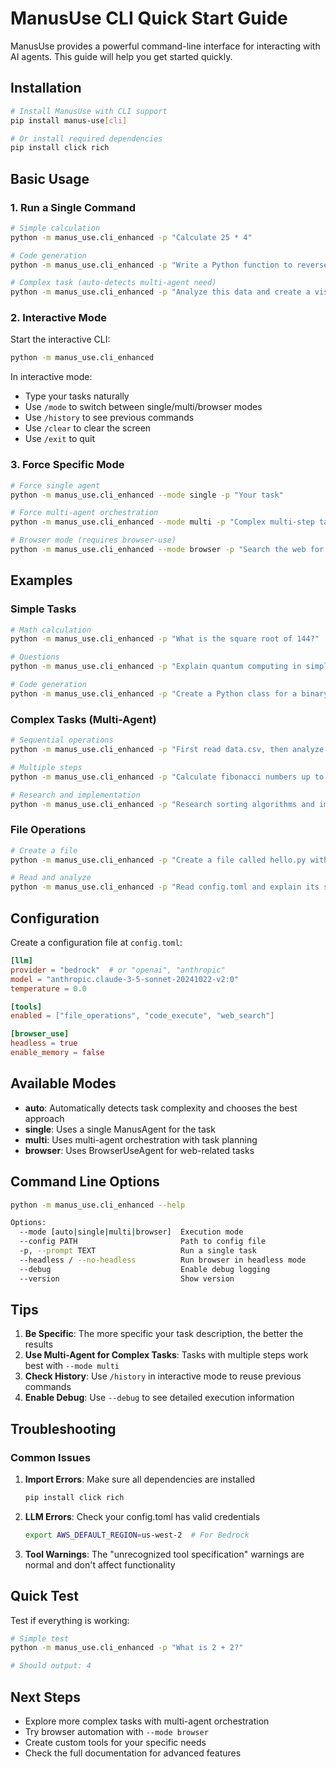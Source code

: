 # ManusUse CLI Quick Start Guide

ManusUse provides a powerful command-line interface for interacting with AI agents. This guide will help you get started quickly.

## Installation

```bash
# Install ManusUse with CLI support
pip install manus-use[cli]

# Or install required dependencies
pip install click rich
```

## Basic Usage

### 1. Run a Single Command

```bash
# Simple calculation
python -m manus_use.cli_enhanced -p "Calculate 25 * 4"

# Code generation
python -m manus_use.cli_enhanced -p "Write a Python function to reverse a string"

# Complex task (auto-detects multi-agent need)
python -m manus_use.cli_enhanced -p "Analyze this data and create a visualization"
```

### 2. Interactive Mode

Start the interactive CLI:

```bash
python -m manus_use.cli_enhanced
```

In interactive mode:
- Type your tasks naturally
- Use `/mode` to switch between single/multi/browser modes
- Use `/history` to see previous commands
- Use `/clear` to clear the screen
- Use `/exit` to quit

### 3. Force Specific Mode

```bash
# Force single agent
python -m manus_use.cli_enhanced --mode single -p "Your task"

# Force multi-agent orchestration
python -m manus_use.cli_enhanced --mode multi -p "Complex multi-step task"

# Browser mode (requires browser-use)
python -m manus_use.cli_enhanced --mode browser -p "Search the web for information"
```

## Examples

### Simple Tasks

```bash
# Math calculation
python -m manus_use.cli_enhanced -p "What is the square root of 144?"

# Questions
python -m manus_use.cli_enhanced -p "Explain quantum computing in simple terms"

# Code generation
python -m manus_use.cli_enhanced -p "Create a Python class for a binary search tree"
```

### Complex Tasks (Multi-Agent)

```bash
# Sequential operations
python -m manus_use.cli_enhanced -p "First read data.csv, then analyze it and create a summary"

# Multiple steps
python -m manus_use.cli_enhanced -p "Calculate fibonacci numbers up to 100, then plot them"

# Research and implementation
python -m manus_use.cli_enhanced -p "Research sorting algorithms and implement quicksort"
```

### File Operations

```bash
# Create a file
python -m manus_use.cli_enhanced -p "Create a file called hello.py with a hello world function"

# Read and analyze
python -m manus_use.cli_enhanced -p "Read config.toml and explain its structure"
```

## Configuration

Create a configuration file at `config.toml`:

```toml
[llm]
provider = "bedrock"  # or "openai", "anthropic"
model = "anthropic.claude-3-5-sonnet-20241022-v2:0"
temperature = 0.0

[tools]
enabled = ["file_operations", "code_execute", "web_search"]

[browser_use]
headless = true
enable_memory = false
```

## Available Modes

- **auto**: Automatically detects task complexity and chooses the best approach
- **single**: Uses a single ManusAgent for the task
- **multi**: Uses multi-agent orchestration with task planning
- **browser**: Uses BrowserUseAgent for web-related tasks

## Command Line Options

```bash
python -m manus_use.cli_enhanced --help

Options:
  --mode [auto|single|multi|browser]  Execution mode
  --config PATH                       Path to config file
  -p, --prompt TEXT                   Run a single task
  --headless / --no-headless          Run browser in headless mode
  --debug                             Enable debug logging
  --version                           Show version
```

## Tips

1. **Be Specific**: The more specific your task description, the better the results
2. **Use Multi-Agent for Complex Tasks**: Tasks with multiple steps work best with `--mode multi`
3. **Check History**: Use `/history` in interactive mode to reuse previous commands
4. **Enable Debug**: Use `--debug` to see detailed execution information

## Troubleshooting

### Common Issues

1. **Import Errors**: Make sure all dependencies are installed
   ```bash
   pip install click rich
   ```

2. **LLM Errors**: Check your config.toml has valid credentials
   ```bash
   export AWS_DEFAULT_REGION=us-west-2  # For Bedrock
   ```

3. **Tool Warnings**: The "unrecognized tool specification" warnings are normal and don't affect functionality

## Quick Test

Test if everything is working:

```bash
# Simple test
python -m manus_use.cli_enhanced -p "What is 2 + 2?"

# Should output: 4
```

## Next Steps

- Explore more complex tasks with multi-agent orchestration
- Try browser automation with `--mode browser`
- Create custom tools for your specific needs
- Check the full documentation for advanced features